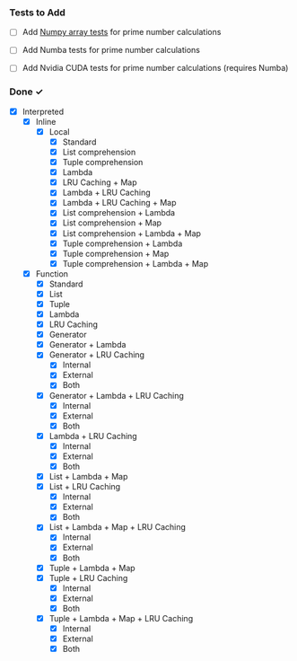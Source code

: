 ### Tests to Add
- [ ] Add [Numpy array tests]() for prime number calculations
- [ ] Add Numba tests for prime number calculations
- [ ] Add Nvidia CUDA tests for prime number calculations (requires Numba)


### Done ✓
- [x] Interpreted
  - [x] Inline
    - [x] Local
      - [x] Standard
      - [x] List comprehension
      - [x] Tuple comprehension
      - [x] Lambda
      - [x] LRU Caching + Map
      - [x] Lambda + LRU Caching
      - [x] Lambda + LRU Caching + Map
      - [x] List comprehension + Lambda
      - [x] List comprehension + Map
      - [x] List comprehension + Lambda + Map
      - [x] Tuple comprehension + Lambda
      - [x] Tuple comprehension + Map
      - [x] Tuple comprehension + Lambda + Map
  - [x] Function
    - [x] Standard
    - [x] List
    - [x] Tuple
    - [x] Lambda
    - [x] LRU Caching
    - [x] Generator
    - [x] Generator + Lambda
    - [x] Generator + LRU Caching
      - [x] Internal
      - [x] External
      - [x] Both
    - [x] Generator + Lambda + LRU Caching
      - [x] Internal
      - [x] External
      - [x] Both
    - [x] Lambda + LRU Caching
      - [x] Internal
      - [x] External
      - [x] Both
    - [x] List + Lambda + Map
    - [x] List + LRU Caching
      - [x] Internal
      - [x] External
      - [x] Both
    - [x] List + Lambda + Map + LRU Caching
      - [x] Internal
      - [x] External
      - [x] Both
    - [x] Tuple + Lambda + Map
    - [x] Tuple + LRU Caching
      - [x] Internal
      - [x] External
      - [x] Both
    - [x] Tuple + Lambda + Map + LRU Caching
      - [x] Internal
      - [x] External
      - [x] Both
